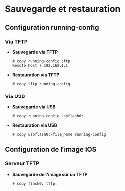 # Sauvegarde et restauration

## Configuration running-config

### Via TFTP

* **Sauvegarde via TFTP**
	```
	# copy running-config tftp
	Remote host ? 192.168.1.1
	```

* **Restauration via TFTP**
	```
	# copy tftp running-config
	```

### Via USB

* **Sauvegarde via USB**
	```
	# copy running-config usbflash0:
	```

* **Restauration via USB**
	```
	# copy usbflash0:/file_name running-config
	```

## Configuration de l'image IOS

### Serveur TFTP

* **Sauvegarde de l'image sur un TFTP**
	```
	# copy flash0: tftp:
	```
